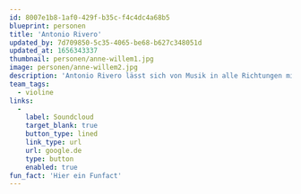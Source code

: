 ```yaml
---
id: 8007e1b8-1af0-429f-b35c-f4c4dc4a68b5
blueprint: personen
title: 'Antonio Rivero'
updated_by: 7d709850-5c35-4065-be68-b627c348051d
updated_at: 1656343337
thumbnail: personen/anne-willem1.jpg
image: personen/anne-willem2.jpg
description: 'Antonio Rivero lässt sich von Musik in alle Richtungen mitnehmen und verbindet das gerne mit viel Reisen. Neben Stegreif ist er beim Filmorchester tätig, singt und spielt gerne andere Instrumente'
team_tags:
  - violine
links:
  -
    label: Soundcloud
    target_blank: true
    button_type: lined
    link_type: url
    url: google.de
    type: button
    enabled: true
fun_fact: 'Hier ein Funfact'
---
```

